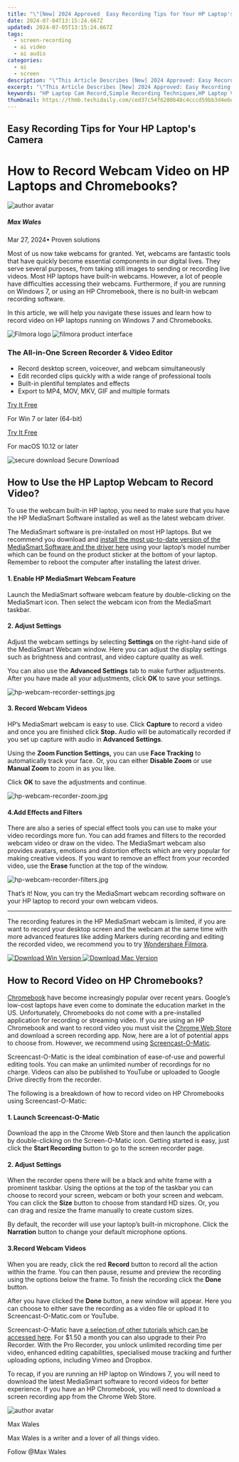 ```yaml
---
title: "\"[New] 2024 Approved  Easy Recording Tips for Your HP Laptop's Camera\""
date: 2024-07-04T13:15:24.667Z
updated: 2024-07-05T13:15:24.667Z
tags: 
  - screen-recording
  - ai video
  - ai audio
categories: 
  - ai
  - screen
description: "\"This Article Describes [New] 2024 Approved: Easy Recording Tips for Your HP Laptop's Camera\""
excerpt: "\"This Article Describes [New] 2024 Approved: Easy Recording Tips for Your HP Laptop's Camera\""
keywords: "HP Laptop Cam Record,Simple Recording Techniques,HP Laptop Video Tips,Easy HP Camera Recording,Basic Laptop Cam Setup,Streaming HP Laptop Audio,Quick Recording Guide HP"
thumbnail: https://thmb.techidaily.com/ced37c54f6280b48c4cccd59bb3d4e6e75cf48a369ed52226c792a6ec4885ea2.jpg
---
```


## Easy Recording Tips for Your HP Laptop's Camera

# How to Record Webcam Video on HP Laptops and Chromebooks?

![author avatar](https://images.wondershare.com/filmora/article-images/max-wales-author.jpg)

##### Max Wales

 Mar 27, 2024• Proven solutions

Most of us now take webcams for granted. Yet, webcams are fantastic tools that have quickly become essential components in our digital lives. They serve several purposes, from taking still images to sending or recording live videos. Most HP laptops have built-in webcams. However, a lot of people have difficulties accessing their webcams. Furthermore, if you are running on Windows 7, or using an HP Chromebook, there is no built-in webcam recording software.

In this article, we will help you navigate these issues and learn how to record video on HP laptops running on Windows 7 and Chromebooks.

![Filmora logo](https://images.wondershare.com/filmora/logo_icon/wondershare-filmora-logo-horizontal.png) ![filmora product interface](https://images.wondershare.com/filmora/images/common/filmora-product-banner.png)

### The All-in-One Screen Recorder & Video Editor

* Record desktop screen, voiceover, and webcam simultaneously
* Edit recorded clips quickly with a wide range of professional tools
* Built-in plentiful templates and effects
* Export to MP4, MOV, MKV, GIF and multiple formats

[Try It Free](https://tools.techidaily.com/wondershare/filmora/download/)

For Win 7 or later (64-bit)

[Try It Free](https://tools.techidaily.com/wondershare/filmora/download/)

For macOS 10.12 or later

![secure download](https://static.wondershare.com/images-filmora/images/common/securety.svg) Secure Download

## How to Use the HP Laptop Webcam to Record Video?

To use the webcam built-in HP laptop, you need to make sure that you have the HP MediaSmart Software installed as well as the latest webcam driver.

The MediaSmart software is pre-installed on most HP laptops. But we recommend you download and [install the most up-to-date version of the MediaSmart Software and the driver here](https://support.hp.com/gb-en/drivers) using your laptop’s model number which can be found on the product sticker at the bottom of your laptop. Remember to reboot the computer after installing the latest driver.

#### 1. Enable HP MediaSmart Webcam Feature

Launch the MediaSmart software webcam feature by double-clicking on the MediaSmart icon. Then select the webcam icon from the MediaSmart taskbar.

#### 2. Adjust Settings

Adjust the webcam settings by selecting **Settings** on the right-hand side of the MediaSmart Webcam window. Here you can adjust the display settings such as brightness and contrast, and video capture quality as well.

You can also use the **Advanced Settings** tab to make further adjustments. After you have made all your adjustments, click **OK** to save your settings.

![hp-webcam-recorder-settings.jpg](https://images.wondershare.com/filmora/article-images/hp-webcam-recorder-settings.jpg)

#### 3. Record Webcam Videos

HP’s MediaSmart webcam is easy to use. Click **Capture** to record a video and once you are finished click **Stop.** Audio will be automatically recorded if you set up capture with audio in **Advanced Settings**.

Using the **Zoom Function Settings,** you can use **Face Tracking** to automatically track your face. Or, you can either **Disable Zoom** or use **Manual Zoom** to zoom in as you like.

Click **OK** to save the adjustments and continue.

![hp-webcam-recorder-zoom.jpg](https://images.wondershare.com/filmora/article-images/hp-webcam-recorder-zoom.jpg)

#### 4.Add Effects and Filters

There are also a series of special effect tools you can use to make your video recordings more fun. You can add frames and filters to the recorded webcam video or draw on the video. The MediaSmart webcam also provides avatars, emotions and distortion effects which are very popular for making creative videos. If you want to remove an effect from your recorded video, use the **Erase** function at the top of the window.

![hp-webcam-recorder-filters.jpg](https://images.wondershare.com/filmora/article-images/hp-webcam-recorder-filters.jpg)

That’s it! Now, you can try the MediaSmart webcam recording software on your HP laptop to record your own webcam videos.

---

The recording features in the HP MediaSmart webcam is limited, if you are want to record your desktop screen and the webcam at the same time with more advanced features like adding Markers during recording and editing the recorded video, we recommend you to try [Wondershare Filmora](https://tools.techidaily.com/wondershare/filmora/download/).

[![Download Win Version](https://images.wondershare.com/filmora/guide/download-btn-win.jpg) ](https://tools.techidaily.com/wondershare/filmora/download/) [![Download Mac Version](https://images.wondershare.com/filmora/guide/download-btn-mac.jpg) ](https://tools.techidaily.com/wondershare/filmora/download/)

## How to Record Video on HP Chromebooks?

[Chromebook](https://tools.techidaily.com/wondershare/filmora/download/) have become increasingly popular over recent years. Google’s low-cost laptops have even come to dominate the education market in the US. Unfortunately, Chromebooks do not come with a pre-installed application for recording or streaming video. If you are using an HP Chromebook and want to record video you must visit the [Chrome Web Store](https://chrome.google.com/webstore/unsupported) and download a screen recording app. Now, here are a lot of potential apps to choose from. However, we recommend using [Screencast-O-Matic](https://screencast-o-matic.com/screen%5Frecorder).

Screencast-O-Matic is the ideal combination of ease-of-use and powerful editing tools. You can make an unlimited number of recordings for no charge. Videos can also be published to YouTube or uploaded to Google Drive directly from the recorder.

The following is a breakdown of how to record video on HP Chromebooks using Screencast-O-Matic:

#### 1. Launch Screencast-O-Matic

Download the app in the Chrome Web Store and then launch the application by double-clicking on the Screen-O-Matic icon. Getting started is easy, just click the **Start Recording** button to go to the screen recorder page.

#### 2. Adjust Settings

When the recorder opens there will be a black and white frame with a prominent taskbar. Using the options at the top of the taskbar you can choose to record your screen, webcam or both your screen and webcam. You can click the **Size** button to choose from standard HD sizes. Or, you can drag and resize the frame manually to create custom sizes.

By default, the recorder will use your laptop’s built-in microphone. Click the **Narration** button to change your default microphone options.

#### 3.Record Webcam Videos

When you are ready, click the red **Record** button to record all the action within the frame. You can then pause, resume and preview the recording using the options below the frame. To finish the recording click the **Done** button.

After you have clicked the **Done** button, a new window will appear. Here you can choose to either save the recording as a video file or upload it to Screencast-O-Matic.com or YouTube.

Screencast-O-Matic have [a selection of other tutorials which can be accessed here](http://help.screencast-o-matic.com/). For $1.50 a month you can also upgrade to their Pro Recorder. With the Pro Recorder, you unlock unlimited recording time per video, enhanced editing capabilities, specialised mouse tracking and further uploading options, including Vimeo and Dropbox.

To recap, if you are running an HP laptop on Windows 7, you will need to download the latest MediaSmart software to record videos for better experience. If you have an HP Chromebook, you will need to download a screen recording app from the Chrome Web Store.

![author avatar](https://images.wondershare.com/filmora/article-images/max-wales-author.jpg)

Max Wales

Max Wales is a writer and a lover of all things video.

Follow @Max Wales



<ins class="adsbygoogle"
      style="display:block"
      data-ad-client="ca-pub-7571918770474297"
      data-ad-slot="8358498916"
      data-ad-format="auto"
      data-full-width-responsive="true"></ins>